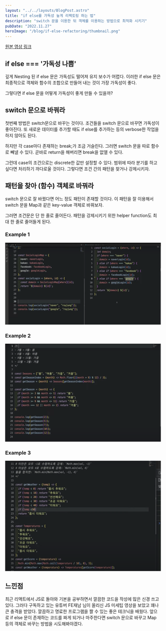 ```yaml
---
layout: "../../layouts/BlogPost.astro"
title: "if else를 가독성 높게 리팩토링 하는 법"
description: "switch 문을 이용한 뒤 객체를 이용하는 방법으로 최적화 시키기"
pubDate: "2022.11.27"
heroImage: "/blog/if-else-refactoring/thumbnail.png"
---
```


[원본 영상 링크](https://www.youtube.com/watch?v=p0YEviesgRM&t=1039s&ab_channel=FE%EC%9E%AC%EB%82%A8)

## if else === '가독성 나쁨'

깊게 Nesting 된 if else 문은 가독성도 떨어져 유지 보수가 어렵다.
이러한 if else 문은 최종적으로 객체와 함수의 조합으로 만들어 내는 것이 가장 가독성이 좋다.

그렇다면 if else 문을 어떻게 가독성이 좋게 만들 수 있을까?

## switch 문으로 바꿔라

첫번째 방법은 switch문으로 바꾸는 것이다.
조건들을 switch 문으로 바꾸면 가독성이 좋아진다.
또 새로운 데이터를 추가할 때도 if else를 추가하는 등의 verbose한 작업을 하지 않아도 된다.

하지만 각 case마다 존재하는 break;가 조금 거슬린다.
그러면 switch 문을 따로 함수로 빼낼 수 있다.
곧바로 return을 해버리면 break을 없앨 수 있다.

그런데 case의 조건으로는 discrete한 값만 설정할 수 있다.
범위에 따라 분기를 하고 싶다면 처리하기 까다로울 것이다.
그렇다면 조건 간의 패턴을 찾거나 강제시키자.

## 패턴을 찾아 (함수) 객체로 바꿔라

switch 문으로 잘 바꿨다면 어느 정도 패턴이 존재할 것이다.
이 패턴을 잘 이용해서 switch 문을 Map과 같은 key-value 객체로 바꿔보자.

그러면 조건문은 단 한 줄로 줄어든다.
패턴을 강제시키기 위한 helper function도 최대 한 줄로 줄어들게 된다.

### Example 1

![example_1](../../../public/blog/if-else-refactoring/example_1.png)

### Example 2

![example_2](../../../public/blog/if-else-refactoring/example_2.png)

### Example 3

![example_3](../../../public/blog/if-else-refactoring/example_3.png)

## 느낀점

최근 리액트에서 JS로 돌아와 기본을 공부하면서 깔끔한 코드을 작성에 많은 신경 쓰고 있다.
그러다 구독하고 있는 유튜버 FE재남 님이 올리신 JS 미세팁 영상을 보았고 꽤나 큰 충격을 받았다.
깔끔하고 명료한 프로그램을 짤 수 있는 좋은 테크닉을 배웠다.
앞으로 if else 문이 존재하는 코드를 짜게 되거나 마주한다면 switch 문으로 바꾸고 Map 등의 객체로 바꾸는 방법을 시도해봐야겠다.
